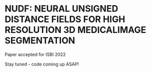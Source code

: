 # NUDF: NEURAL UNSIGNED DISTANCE FIELDS FOR HIGH RESOLUTION 3D MEDICALIMAGE SEGMENTATION

Paper accepted for ISBI 2022

Stay tuned - code coming up ASAP!
